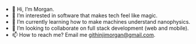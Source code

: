 - 👋 Hi, I’m Morgan.
- 👀 I’m interested in software that makes tech feel like magic.
- 🌱 I’m currently learning how to make machines understand nanophysics.
- 💞️ I’m looking to collaborate on full stack development (web and mobile).
- 📫 How to reach me? Email me githinjimorgan@gmail.com.

<!---
mgithinji/mgithinji is a ✨ special ✨ repository because its `README.md` (this file) appears on your GitHub profile.
You can click the Preview link to take a look at your changes.
--->
